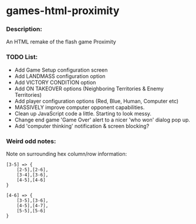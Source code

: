 # games-html-proximity

### Description:
An HTML remake of the flash game Proximity


### TODO List:
* Add Game Setup configuration screen
* Add LANDMASS configuration option
* Add VICTORY CONDITION option
* Add ON TAKEOVER options (Neighboring Territories & Enemy Territories)
* Add player configuration options (Red, Blue, Human, Computer etc)
* MASSIVELY improve computer opponent capabilities.
* Clean up JavaScript code a little. Starting to look messy.
* Change end game 'Game Over' alert to a nicer 'who won' dialog pop up.
* Add 'computer thinking' notification & screen blocking?


### Weird odd notes:
Note on surrounding hex column/row information:
```
[3-5] => {
	[2-5],[2-6],
	[3-4],[3-6],
	[4-5],[4-6]
}

[4-6] => {
	[3-5],[3-6],
	[4-5],[4-7],
	[5-5],[5-6]	
}
```
